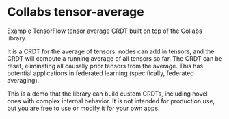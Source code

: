 # Collabs tensor-average

Example TensorFlow tensor average CRDT built on top of the Collabs library.

It is a CRDT for the average of tensors: nodes can add in tensors, and the CRDT will compute a running average of all tensors so far. The CRDT can be reset, eliminating all causally prior tensors from the average. This has potential applications in federated learning (specifically, federated averaging).

This is a demo that the library can build custom CRDTs, including novel ones with complex internal behavior. It is not intended for production use, but you are free to use or modify it for your own apps.
